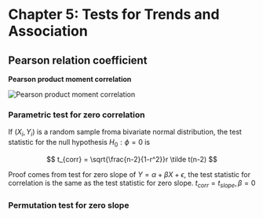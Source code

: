 # Chapter 5: Tests for Trends and Association

## Pearson relation coefficient

**Pearson product moment correlation**

![Pearson product moment correlation](https://upload.wikimedia.org/wikipedia/commons/thumb/d/d4/Correlation_examples2.svg/1200px-Correlation_examples2.svg.png)

### Parametric test for zero correlation

If $(X_i, Y_i)$ is a random sample froma  bivariate normal distribution, the test statistic for the null hypothesis $H_0: \phi=0$ is 

$$
t_{corr} = \sqrt{\frac{n-2}{1-r^2}}r \tilde t(n-2)
$$

Proof comes from test for zero slope of $Y = \alpha + \beta X + \epsilon$, the test statistic for correlation is the same as the test statistic for zero slope. $t_{corr} = t_{slope}, \beta = 0$

### Permutation test for zero slope

